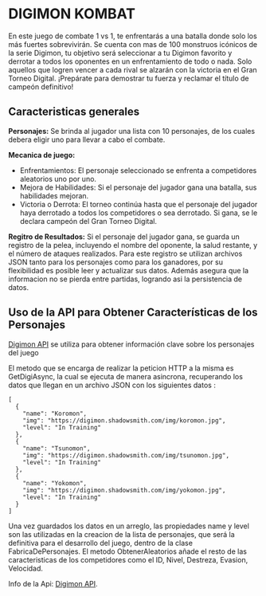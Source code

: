 # DIGIMON KOMBAT

En este juego de combate 1 vs 1, te enfrentarás a una batalla donde solo los más fuertes sobrevivirán. Se cuenta con mas de 100 monstruos icónicos de la serie Digimon, tu objetivo será seleccionar a tu Digimon favorito y derrotar a todos los oponentes en un enfrentamiento de todo o nada. Solo aquellos que logren vencer a cada rival se alzarán con la victoria en el Gran Torneo Digital. ¡Prepárate para demostrar tu fuerza y reclamar el título de campeón definitivo!

## Caracteristicas generales

**Personajes:** Se brinda al jugador una lista con 10 personajes, de los cuales debera eligir uno para llevar a cabo el combate.  

**Mecanica de juego:**  

- Enfrentamientos: El personaje seleccionado se enfrenta a competidores aleatorios uno por uno. 
- Mejora de Habilidades: Si el personaje del jugador gana una batalla, sus habilidades mejoran.
- Victoria o Derrota: El torneo continúa hasta que el personaje del jugador haya derrotado a todos los competidores o sea derrotado. Si gana, se le declara campeón del Gran Torneo Digital.

**Regitro de Resultados:** Si el personaje del jugador gana, se guarda un registro de la pelea, incluyendo el nombre del oponente, la salud restante, y el número de ataques realizados.
Para este registro se utilizan archivos JSON tanto para los personajes como para los ganadores, por su flexibilidad es posible leer y actualizar sus datos. Además asegura que la informacion no se pierda entre partidas, logrando asi la persistencia de datos.

## Uso de la API para Obtener Características de los Personajes

[Digimon API](https://digimon-api.vercel.app/index.html) se utiliza para obtener información clave sobre los personajes del juego

El metodo que se encarga de realizar la peticion HTTP a la misma es GetDigiAsync, la cual se ejecuta de manera asincrona, recuperando los datos que llegan en un archivo JSON con los siguientes datos :
```
[
  {
    "name": "Koromon",
    "img": "https://digimon.shadowsmith.com/img/koromon.jpg",
    "level": "In Training"
  },
  {
    "name": "Tsunomon",
    "img": "https://digimon.shadowsmith.com/img/tsunomon.jpg",
    "level": "In Training"
  },
  {
    "name": "Yokomon",
    "img": "https://digimon.shadowsmith.com/img/yokomon.jpg",
    "level": "In Training"
  }
]
```
Una vez guardados los datos en un arreglo, las propiedades name y level son las utilizadas en la creacion de la lista de personajes, que será la definitiva para el desarrollo del juego, dentro de la clase FabricaDePersonajes. El metodo ObtenerAleatorios añade el resto de las caracteristicas de los competidores como el ID, Nivel, Destreza, Evasion, Velocidad. 
        


Info de la Api: [Digimon API](https://digimon-api.vercel.app/index.html).